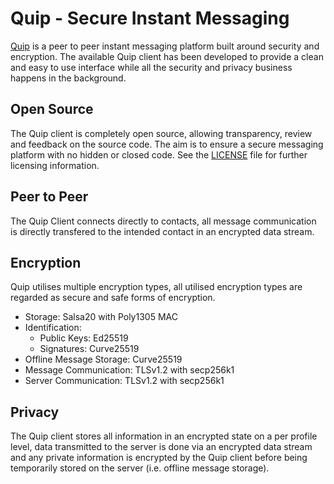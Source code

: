 Quip - Secure Instant Messaging
===============================

[Quip](http://quip.com) is a peer to peer instant messaging platform built around security and encryption. The available 
Quip client has been developed to provide a clean and easy to use interface while all the security and privacy business 
happens in the background.


Open Source
-----------

The Quip client is completely open source, allowing transparency, review and feedback on the source code. The aim is to 
ensure a secure messaging platform with no hidden or closed code. See the [LICENSE](https://github.com/quip/LICENSE`) 
file for further licensing information.

Peer to Peer
------------

The Quip Client connects directly to contacts, all message communication is directly transfered to the intended contact 
in an encrypted data stream.

Encryption
----------

Quip utilises multiple encryption types, all utilised encryption types are regarded as secure and safe forms of encryption.

* Storage: Salsa20 with Poly1305 MAC
* Identification:
  * Public Keys: Ed25519 
  * Signatures: Curve25519
* Offline Message Storage: Curve25519
* Message Communication: TLSv1.2 with secp256k1
* Server Communication: TLSv1.2 with secp256k1

Privacy
-------

The Quip client stores all information in an encrypted state on a per profile level, data transmitted to the server is 
done via an encrypted data stream and any private information is encrypted by the Quip client before being temporarily 
stored on the server (i.e. offline message storage).